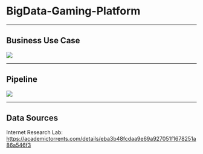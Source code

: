 # BigData-Gaming-Platform

---
## Business Use Case
![](https://github.com/tam-ng/BigData-Gaming-Platform/imgs/objectives.jpg)

---
## Pipeline
![](https://github.com/tam-ng/BigData-Gaming-Platform/imgs/pipeline.jpg)

---
## Data Sources
Internet Research Lab: https://academictorrents.com/details/eba3b48fcdaa9e69a927051f1678251a86a546f3

